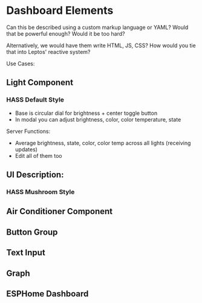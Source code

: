 # Dashboard Elements

Can this be described using a custom markup language or YAML?
Would that be powerful enough? Would it be too hard?

Alternatively, we would have them write HTML, JS, CSS? How would
you tie that into Leptos' reactive system?

Use Cases:

## Light Component

### HASS Default Style
- Base is circular dial for brightness + center toggle button
- In modal you can adjust brightness, color, color temperature, state

Server Functions:
- Average brightness, state, color, color temp across all lights (receiving updates)
- Edit all of them too

UI Description:
- 


### HASS Mushroom Style


## Air Conditioner Component

## Button Group

## Text Input

## Graph

## ESPHome Dashboard



